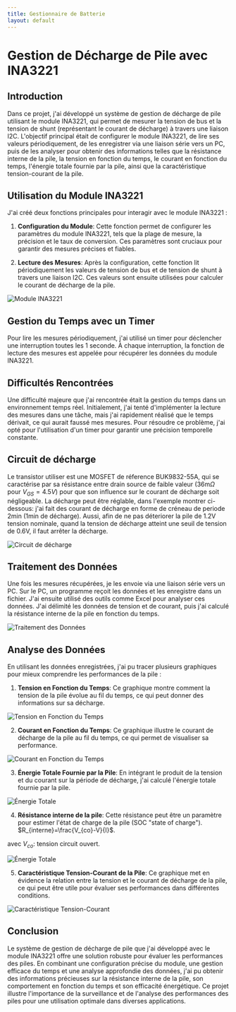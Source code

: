 ```yaml
---
title: Gestionnaire de Batterie
layout: default
---
```


# Gestion de Décharge de Pile avec INA3221

## Introduction

Dans ce projet, j'ai développé un système de gestion de décharge de pile utilisant le module INA3221, qui permet de mesurer la tension de bus et la tension de shunt (représentant le courant de décharge) à travers une liaison I2C. L'objectif principal était de configurer le module INA3221, de lire ses valeurs périodiquement, de les enregistrer via une liaison série vers un PC, puis de les analyser pour obtenir des informations telles que la résistance interne de la pile, la tension en fonction du temps, le courant en fonction du temps, l'énergie totale fournie par la pile, ainsi que la caractéristique tension-courant de la pile.

## Utilisation du Module INA3221

J'ai créé deux fonctions principales pour interagir avec le module INA3221 :

1. **Configuration du Module**: Cette fonction permet de configurer les paramètres du module INA3221, tels que la plage de mesure, la précision et le taux de conversion. Ces paramètres sont cruciaux pour garantir des mesures précises et fiables.

2. **Lecture des Mesures**: Après la configuration, cette fonction lit périodiquement les valeurs de tension de bus et de tension de shunt à travers une liaison I2C. Ces valeurs sont ensuite utilisées pour calculer le courant de décharge de la pile.

![Module INA3221](Images/Module_mesure.jpg)

## Gestion du Temps avec un Timer

Pour lire les mesures périodiquement, j'ai utilisé un timer pour déclencher une interruption toutes les 1 seconde. À chaque interruption, la fonction de lecture des mesures est appelée pour récupérer les données du module INA3221.

## Difficultés Rencontrées

Une difficulté majeure que j'ai rencontrée était la gestion du temps dans un environnement temps réel. Initialement, j'ai tenté d'implémenter la lecture des mesures dans une tâche, mais j'ai rapidement réalisé que le temps dérivait, ce qui aurait faussé mes mesures. Pour résoudre ce problème, j'ai opté pour l'utilisation d'un timer pour garantir une précision temporelle constante.

## Circuit de décharge

Le transistor utiliser est une MOSFET de réference BUK9832-55A, qui se caractérise par sa résistance entre drain source de faible valeur (36m$\Omega$ pour $V_{GS}=4.5V$) pour que son influence sur le courant de décharge soit négligeable. La décharge peut être réglable, dans l'exemple montrer ci-dessous: j'ai fait des courant de décharge en forme de créneau de periode 2min (1min de décharge). Aussi, afin de ne pas déteriorer la pile de 1.2V tension nominale, quand la tension de décharge atteint une seuil de tension de 0.6V, il faut arrêter la décharge.

![Circuit de décharge](Images/Circuit_décharge.png)

## Traitement des Données

Une fois les mesures récupérées, je les envoie via une liaison série vers un PC. Sur le PC, un programme reçoit les données et les enregistre dans un fichier. J'ai ensuite utilisé des outils comme Excel pour analyser ces données. J'ai délimité les données de tension et de courant, puis j'ai calculé la résistance interne de la pile en fonction du temps.

![Traitement des Données](Images/Tension_pile_1_NiMH_1.2V_2500mAh.png)

## Analyse des Données

En utilisant les données enregistrées, j'ai pu tracer plusieurs graphiques pour mieux comprendre les performances de la pile :

1. **Tension en Fonction du Temps**: Ce graphique montre comment la tension de la pile évolue au fil du temps, ce qui peut donner des informations sur sa décharge.

![Tension en Fonction du Temps](Images/Tension_pile_1_NiMH_1.2V_2500mAh.png)

2. **Courant en Fonction du Temps**: Ce graphique illustre le courant de décharge de la pile au fil du temps, ce qui permet de visualiser sa performance.

![Courant en Fonction du Temps](Images/Courant_pile_1_NiMH_1.2V_2500mAh.png)

3. **Énergie Totale Fournie par la Pile**: En intégrant le produit de la tension et du courant sur la période de décharge, j'ai calculé l'énergie totale fournie par la pile.

![Énergie Totale](Images/Energie_pile_1_NiMH_1.2V_2500mAh.png)

4. **Résistance interne de la pile**: Cette résistance peut être un paramètre pour estimer l'état de charge de la pile (SOC "state of charge").       $R_{interne}=\frac{V_{co}-V}{I}$.

avec $V_{co}$: tension circuit ouvert.

![Énergie Totale](Images/Résistance_interne_pile_1_NiMH_1.2V_2500mAh.png)

5. **Caractéristique Tension-Courant de la Pile**: Ce graphique met en évidence la relation entre la tension et le courant de décharge de la pile, ce qui peut être utile pour évaluer ses performances dans différentes conditions.

![Caractéristique Tension-Courant](Images/Tension_Courant_1_NiMH_1.2V_2500mAh.png)

## Conclusion

Le système de gestion de décharge de pile que j'ai développé avec le module INA3221 offre une solution robuste pour évaluer les performances des piles. En combinant une configuration précise du module, une gestion efficace du temps et une analyse approfondie des données, j'ai pu obtenir des informations précieuses sur la résistance interne de la pile, son comportement en fonction du temps et son efficacité énergétique. Ce projet illustre l'importance de la surveillance et de l'analyse des performances des piles pour une utilisation optimale dans diverses applications.
